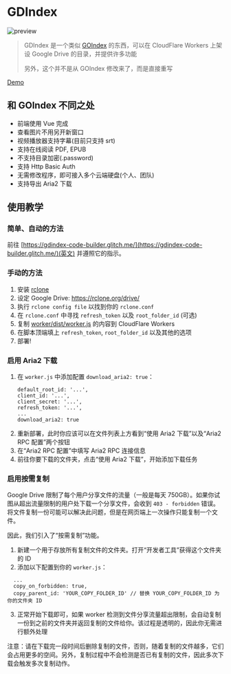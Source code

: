 # GDIndex

![preview](https://i.imgur.com/ENkZwCU.png)

> GDIndex 是一个类似 [GOIndex](https://github.com/donwa/goindex) 的东西，可以在 CloudFlare Workers 上架设 Google Drive 的目录，并提供许多功能
>
> 另外，这个并不是从 GOIndex 修改来了，而是直接重写

[Demo](https://gdindex-demo.maple3142.workers.dev/)

## 和 GOIndex 不同之处

-   前端使用 Vue 完成
-   查看图片不用另开新窗口
-   视频播放器支持字幕(目前只支持 srt)
-   支持在线阅读 PDF, EPUB
-   不支持目录加密(.password)
-   支持 Http Basic Auth
-   无需修改程序，即可接入多个云端硬盘(个人、团队)
-   支持导出 Aria2 下载

## 使用教学

### 简单、自动的方法

前往 [https://gdindex-code-builder.glitch.me/](https://gdindex-code-builder.glitch.me/)(英文) 并遵照它的指示。

### 手动的方法

1. 安装 [rclone](https://rclone.org/)
2. 设定 Google Drive: https://rclone.org/drive/
3. 执行 `rclone config file` 以找到你的 `rclone.conf`
4. 在 `rclone.conf` 中寻找 `refresh_token` 以及 `root_folder_id` (可选)
5. 复制 [worker/dist/worker.js](worker/dist/worker.js) 的内容到 CloudFlare Workers
6. 在脚本顶端填上 `refresh_token`, `root_folder_id` 以及其他的选项
7. 部署!

### 启用 Aria2 下载

1. 在 `worker.js` 中添加配置 `download_aria2: true`：
    ```
	default_root_id: '...',
	client_id: '...',
	client_secret: '...',
	refresh_token: '...',
    ...
	download_aria2: true
    ```
2. 重新部署，此时你应该可以在文件列表上方看到“使用 Aria2 下载”以及“Aria2 RPC 配置”两个按钮
3. 在“Aria2 RPC 配置”中填写 Aria2 RPC 连接信息
4. 前往你要下载的文件夹，点击“使用 Aria2 下载”，开始添加下载任务

### 启用按需复制

Google Drive 限制了每个用户分享文件的流量（一般是每天 750GB）。如果你试图从超出流量限制的用户处下载一个分享文件，会收到 `403 - forbidden` 错误。将文件复制一份可能可以解决此问题，但是在网页端上一次操作只能复制一个文件。

因此，我们引入了“按需复制”功能。

1. 新建一个用于存放所有复制文件的文件夹。打开“开发者工具”获得这个文件夹的 ID
2. 添加以下配置到你的 `worker.js`：

```
  ...
  copy_on_forbidden: true,
  copy_parent_id: 'YOUR_COPY_FOLDER_ID' // 替换 YOUR_COPY_FOLDER_ID 为你的文件夹 ID
```

3. 正常开始下载即可，如果 worker 检测到文件分享流量超出限制，会自动复制一份到之前的文件夹并返回复制的文件给你。该过程是透明的，因此你无需进行额外处理

注意：请在下载完一段时间后删除复制的文件，否则，随着复制的文件越多，它们会占用更多的空间。另外，复制过程中不会检测是否已有复制的文件，因此多次下载会触发多次复制动作。
